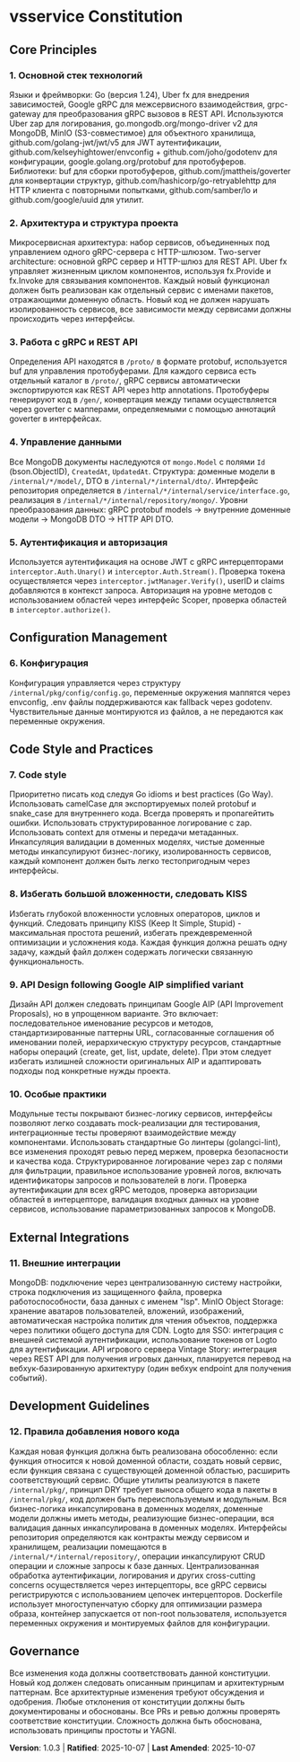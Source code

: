 <!-- SYNC IMPACT REPORT
     Version change: 1.0.2 → 1.0.3 (patch update for removing comments requirement and adding API design principle)
     Modified principles: 8. Комментарии → REMOVED, 9. Избегать большой вложенности, следовать KISS → 8. Избегать большой вложенности, следовать KISS, 10. Особые практики → 9. Особые практики, 11. Внешние интеграции → 10. Внешние интеграции, 12. Правила добавления нового кода → 11. Правила добавления нового кода
     Added sections: Section 9 (API Design following Google AIP simplified variant)
     Removed sections: Section 8 (Комментарии)
     Templates requiring updates: 
       - .specify/templates/plan-template.md: ⚠ pending (need to check "Constitution Check" rules)
       - .specify/templates/spec-template.md: ⚠ pending (need to check scope/requirements alignment)
       - .specify/templates/tasks-template.md: ⚠ pending (need to check task categorization)
     Follow-up TODOs: None
-->
# vsservice Constitution

## Core Principles

### 1. Основной стек технологий
Языки и фреймворки: Go (версия 1.24), Uber fx для внедрения зависимостей, Google gRPC для межсервисного взаимодействия, grpc-gateway для преобразования gRPC вызовов в REST API. Используются Uber zap для логирования, go.mongodb.org/mongo-driver v2 для MongoDB, MinIO (S3-совместимое) для объектного хранилища, github.com/golang-jwt/jwt/v5 для JWT аутентификации, github.com/kelseyhightower/envconfig + github.com/joho/godotenv для конфигурации, google.golang.org/protobuf для протобуферов. Библиотеки: buf для сборки протобуферов, github.com/jmattheis/goverter для конвертации структур, github.com/hashicorp/go-retryablehttp для HTTP клиента с повторными попытками, github.com/samber/lo и github.com/google/uuid для утилит.

### 2. Архитектура и структура проекта
Микросервисная архитектура: набор сервисов, объединенных под управлением одного gRPC-сервера с HTTP-шлюзом. Two-server architecture: основной gRPC сервер и HTTP-шлюз для REST API. Uber fx управляет жизненным циклом компонентов, используя fx.Provide и fx.Invoke для связывания компонентов. Каждый новый функционал должен быть реализован как отдельный сервис с именами пакетов, отражающими доменную область. Новый код не должен нарушать изолированность сервисов, все зависимости между сервисами должны происходить через интерфейсы.

### 3. Работа с gRPC и REST API
Определения API находятся в `/proto/` в формате protobuf, используется buf для управления протобуферами. Для каждого сервиса есть отдельный каталог в `/proto/`, gRPC сервисы автоматически экспортируются как REST API через http annotations. Протобуферы генерируют код в `/gen/`, конвертация между типами осуществляется через goverter с мапперами, определяемыми с помощью аннотаций goverter в интерфейсах.

### 4. Управление данными
Все MongoDB документы наследуются от `mongo.Model` с полями `Id` (bson.ObjectID), `CreatedAt`, `UpdatedAt`. Структура: доменные модели в `/internal/*/model/`, DTO в `/internal/*/internal/dto/`. Интерфейс репозитория определяется в `/internal/*/internal/service/interface.go`, реализация в `/internal/*/internal/repository/mongo/`. Уровни преобразования данных: gRPC protobuf models → внутренние доменные модели → MongoDB DTO → HTTP API DTO.

### 5. Аутентификация и авторизация
Используется аутентификация на основе JWT с gRPC интерцепторами `interceptor.Auth.Unary()` и `interceptor.Auth.Stream()`. Проверка токена осуществляется через `interceptor.jwtManager.Verify()`, userID и claims добавляются в контекст запроса. Авторизация на уровне методов с использованием областей через интерфейс Scoper, проверка областей в `interceptor.authorize()`.

## Configuration Management

### 6. Конфигурация
Конфигурация управляется через структуру `/internal/pkg/config/config.go`, переменные окружения маппятся через envconfig, .env файлы поддерживаются как fallback через godotenv. Чувствительные данные монтируются из файлов, а не передаются как переменные окружения.

## Code Style and Practices

### 7. Code style
Приоритетно писать код следуя Go idioms и best practices (Go Way). Использовать camelCase для экспортируемых полей protobuf и snake_case для внутреннего кода. Всегда проверять и пропагейтить ошибки. Использовать структурированное логирование с zap. Использовать context для отмены и передачи метаданных. Инкапсуляция валидации в доменных моделях, чистые доменные методы инкапсулируют бизнес-логику, изолированность сервисов, каждый компонент должен быть легко тестопригодным через интерфейсы.

### 8. Избегать большой вложенности, следовать KISS
Избегать глубокой вложенности условных операторов, циклов и функций. Следовать принципу KISS (Keep It Simple, Stupid) - максимальная простота решений, избегать преждевременной оптимизации и усложнения кода. Каждая функция должна решать одну задачу, каждый файл должен содержать логически связанную функциональность.

### 9. API Design following Google AIP simplified variant
Дизайн API должен следовать принципам Google AIP (API Improvement Proposals), но в упрощенном варианте. Это включает: последовательное именование ресурсов и методов, стандартизированные паттерны URL, согласованные соглашения об именовании полей, иерархическую структуру ресурсов, стандартные наборы операций (create, get, list, update, delete). При этом следует избегать излишней сложности оригинальных AIP и адаптировать подходы под конкретные нужды проекта.

### 10. Особые практики
Модульные тесты покрывают бизнес-логику сервисов, интерфейсы позволяют легко создавать mock-реализации для тестирования, интеграционные тесты проверяют взаимодействие между компонентами. Использовать стандартные Go линтеры (golangci-lint), все изменения проходят ревью перед мержем, проверка безопасности и качества кода. Структурированное логирование через zap с полями для фильтрации, правильное использование уровней логов, включать идентификаторы запросов и пользователей в логи. Проверка аутентификации для всех gRPC методов, проверка авторизации областей в интерцепторе, валидация входных данных на уровне сервисов, использование параметризованных запросов к MongoDB.

## External Integrations

### 11. Внешние интеграции
MongoDB: подключение через централизованную систему настройки, строка подключения из защищенного файла, проверка работоспособности, база данных с именем \"lsp\". MinIO Object Storage: хранение аватаров пользователей, вложений, изображений, автоматическая настройка политик для чтения объектов, поддержка через политики общего доступа для CDN. Logto для SSO: интеграция с внешней системой аутентификации, использование токенов от Logto для аутентификации. API игрового сервера Vintage Story: интеграция через REST API для получения игровых данных, планируется перевод на вебхук-базированную архитектуру (один вебхук endpoint для получения событий).

## Development Guidelines

### 12. Правила добавления нового кода
Каждая новая функция должна быть реализована обособленно: если функция относится к новой доменной области, создать новый сервис, если функция связана с существующей доменной областью, расширить соответствующий сервис. Общие утилиты реализуются в пакете `/internal/pkg/`, принцип DRY требует выноса общего кода в пакеты в `/internal/pkg/`, код должен быть переиспользуемым и модульным. Вся бизнес-логика инкапсулирована в доменных моделях, доменные модели должны иметь методы, реализующие бизнес-операции, вся валидация данных инкапсулирована в доменных моделях. Интерфейсы репозитория определяются как контракты между сервисом и хранилищем, реализации помещаются в `/internal/*/internal/repository/`, операции инкапсулируют CRUD операции и сложные запросы к базе данных. Централизованная обработка аутентификации, логирования и других cross-cutting concerns осуществляется через интерцепторы, все gRPC сервисы регистрируются с использованием цепочек интерцепторов. Dockerfile использует многоступенчатую сборку для оптимизации размера образа, контейнер запускается от non-root пользователя, используется переменных окружения и монтируемых файлов для конфигурации.

## Governance

Все изменения кода должны соответствовать данной конституции. Новый код должен следовать описанным принципам и архитектурным паттернам. Все архитектурные изменения требуют обсуждения и одобрения. Любые отклонения от конституции должны быть документированы и обоснованы. Все PRs и ревью должны проверять соответствие конституции. Сложность должна быть обоснована, использовать принципы простоты и YAGNI.

**Version**: 1.0.3 | **Ratified**: 2025-10-07 | **Last Amended**: 2025-10-07